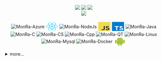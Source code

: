 <!--Hello
<h2><img src="https://emojis.slackmojis.com/emojis/images/1531849430/4246/blob-sunglasses.gif?1531849430" width="30"/> Hi There👋 , I'm MonRá! <img src="https://media.giphy.com/media/12oufCB0MyZ1Go/giphy.gif" width="50"><img src="https://i.giphy.com/9KawrQzIwdAYg.webp" width="50"></h2>
-->

<div>
  </p>
  <div align="center">
   <a href="https://www.facebook.com/ramon.chaib" target="_blank"><img src="https://img.shields.io/badge/-Facebook-%230077B5?style=for-the-badge&logo=facebook&logoColor=white" target="_blank"></a> 
  <a href="https://www.instagram.com/monrapps/" target="_blank"><img src="https://img.shields.io/badge/-Instagram-%23E4405F?style=for-the-badge&logo=instagram&logoColor=white" target="_blank"></a>
  <a href="https://www.linkedin.com/in/ramon-chaib-27007635/" target="_blank"><img src="https://img.shields.io/badge/-LinkedIn-%230077B5?style=for-the-badge&logo=linkedin&logoColor=white" target="_blank"></a>   
</div>

<div align="center">
  <img src="https://i.giphy.com/MM0Jrc8BHKx3y.webp">
</div>
  
 <div style="display: inline_block" align="center"><br>
  <img align="center" alt="MonRa-Azure" height="30" width="40" src="https://cdn.jsdelivr.net/gh/devicons/devicon/icons/azure/azure-original.svg">
  <img align="center" alt="MonRa-React" height="30" width="40" src="https://raw.githubusercontent.com/devicons/devicon/master/icons/react/react-original.svg">
  <img align="center" alt="MonRa-NodeJs" height="30" width="40" src="https://cdn.jsdelivr.net/gh/devicons/devicon/icons/nodejs/nodejs-original.svg">
  <img align="center" alt="MonRa-Js" height="30" width="40" src="https://raw.githubusercontent.com/devicons/devicon/master/icons/javascript/javascript-original.svg">     <img align="center" alt="MonRa-Ts" height="30" width="40" src="https://raw.githubusercontent.com/devicons/devicon/master/icons/typescript/typescript-original.svg">
  <img align="center" alt="MonRa-Java" height="30" width="40" src="https://cdn.jsdelivr.net/gh/devicons/devicon/icons/java/java-original.svg">
  <img align="center" alt="MonRa-C" height="30" width="40" src="https://cdn.jsdelivr.net/gh/devicons/devicon/icons/c/c-original.svg">
  <img align="center" alt="MonRa-CS" height="30" width="40" src="https://cdn.jsdelivr.net/gh/devicons/devicon/icons/csharp/csharp-original.svg">
  <img align="center" alt="MonRa-Cpp" height="30" width="40" src="https://cdn.jsdelivr.net/gh/devicons/devicon/icons/cplusplus/cplusplus-original.svg">
  <img align="center" alt="MonRa-QT" height="30" width="40" src="https://cdn.jsdelivr.net/gh/devicons/devicon/icons/qt/qt-original.svg">
  <img align="center" alt="MonRa-Linux" height="30" width="40" src="https://cdn.jsdelivr.net/gh/devicons/devicon/icons/linux/linux-original.svg">
  <img align="center" alt="MonRa-Mysql" height="30" width="40" src="https://cdn.jsdelivr.net/gh/devicons/devicon/icons/mysql/mysql-original.svg">
  <img align="center" alt="MonRa-Docker" height="30" width="40" src="https://cdn.jsdelivr.net/gh/devicons/devicon/icons/docker/docker-original.svg">  
  <img align="center" alt="MonRa-Android" height="30" width="40" src="https://github.com/devicons/devicon/blob/master/icons/android/android-original.svg">
  
</div>
</a>

</br>
<!--
[![github activity graph](https://activity-graph.herokuapp.com/graph?username=monrapps&theme=chartreuse-dark)](https://github.com/monrapps/)
-->
<div>
<details>
      <summary>more...</summary>
      
<!--
### <img src="https://media.giphy.com/media/VgCDAzcKvsR6OM0uWg/giphy.gif" width="50"> A little more about me...  

```javascript
const monra = {
    pronouns: "He" | "Him",
    code: ["any"],
    askMeAbout: ["any"],
    technologies: {
        backEnd: {
            js: ["any"],
        },
        mobileApp: {
            native: ["Android Development"]
        },
        devOps: ["AWS", "Docker🐳", "Route53", "Nginx"],
        databases: ["mongo", "MySql", "sqlite"],
        misc: ["Firebase", "Socket.IO", "selenium", "open-cv", "php", "SuiteApp"]
    },
    architecture: ["Serverless Architecture", "Progressive web applications", "Single page applications"],
    currentFocus: "Building Robots to ease opertations",
    funFact: "There are two ways to write error-free programs; only the third one works"
};
```
-->

---
<!--START_SECTION:waka-->
![Code Time](http://img.shields.io/badge/Code%20Time-1%2C237%20hrs%2047%20mins-blue)

![Profile Views](http://img.shields.io/badge/Profile%20Views-0-blue)

![Lines of code](https://img.shields.io/badge/From%20Hello%20World%20I%27ve%20Written-3.3%20million%20lines%20of%20code-blue)

**🐱 My GitHub Data** 

> 📦 69.1 kB Used in GitHub's Storage 
 > 
> 🏆 3,012 Contributions in the Year 2025
 > 
> 🚫 Not Opted to Hire
 > 
> 📜 25 Public Repositories 
 > 
> 🔑 22 Private Repositories 
 > 
**I'm an Early 🐤** 

```text
🌞 Morning                9558 commits        ████████░░░░░░░░░░░░░░░░░   32.82 % 
🌆 Daytime                12469 commits       ███████████░░░░░░░░░░░░░░   42.81 % 
🌃 Evening                4158 commits        ████░░░░░░░░░░░░░░░░░░░░░   14.28 % 
🌙 Night                  2939 commits        ███░░░░░░░░░░░░░░░░░░░░░░   10.09 % 
```
📅 **I'm Most Productive on Thursday** 

```text
Monday                   5352 commits        █████░░░░░░░░░░░░░░░░░░░░   18.38 % 
Tuesday                  5450 commits        █████░░░░░░░░░░░░░░░░░░░░   18.71 % 
Wednesday                5541 commits        █████░░░░░░░░░░░░░░░░░░░░   19.03 % 
Thursday                 6236 commits        █████░░░░░░░░░░░░░░░░░░░░   21.41 % 
Friday                   4064 commits        ███░░░░░░░░░░░░░░░░░░░░░░   13.95 % 
Saturday                 1412 commits        █░░░░░░░░░░░░░░░░░░░░░░░░   04.85 % 
Sunday                   1069 commits        █░░░░░░░░░░░░░░░░░░░░░░░░   03.67 % 
```


📊 **This Week I Spent My Time On** 

```text
🕑︎ Time Zone: America/Sao_Paulo

💬 Programming Languages: 
TypeScript               5 hrs 6 mins        █████████░░░░░░░░░░░░░░░░   36.50 % 
Markdown                 2 hrs 29 mins       ████░░░░░░░░░░░░░░░░░░░░░   17.79 % 
Other                    2 hrs 18 mins       ████░░░░░░░░░░░░░░░░░░░░░   16.46 % 
JSON                     1 hr 49 mins        ███░░░░░░░░░░░░░░░░░░░░░░   13.02 % 
Makefile                 48 mins             █░░░░░░░░░░░░░░░░░░░░░░░░   05.76 % 

🔥 Editors: 
VS Code                  13 hrs 58 mins      █████████████████████████   100.00 % 

🐱‍💻 Projects: 
wlm-backend              10 hrs 56 mins      ████████████████████░░░░░   78.31 % 
clean-slate              1 hr 23 mins        ██░░░░░░░░░░░░░░░░░░░░░░░   09.99 % 
dead-lock                1 hr 6 mins         ██░░░░░░░░░░░░░░░░░░░░░░░   07.96 % 
wlm-infra                21 mins             █░░░░░░░░░░░░░░░░░░░░░░░░   02.60 % 
gww-v6i                  8 mins              ░░░░░░░░░░░░░░░░░░░░░░░░░   01.02 % 

💻 Operating System: 
WSL                      13 hrs 57 mins      █████████████████████████   99.88 % 
Windows                  1 min               ░░░░░░░░░░░░░░░░░░░░░░░░░   00.12 % 
```

**I Mostly Code in C++** 

```text
C                        16 repos            ████░░░░░░░░░░░░░░░░░░░░░   17.78 % 
Python                   10 repos            ███░░░░░░░░░░░░░░░░░░░░░░   11.11 % 
JavaScript               10 repos            ███░░░░░░░░░░░░░░░░░░░░░░   11.11 % 
Shell                    6 repos             ██░░░░░░░░░░░░░░░░░░░░░░░   06.67 % 
HTML                     6 repos             ██░░░░░░░░░░░░░░░░░░░░░░░   06.67 % 
```



**Timeline**

![Lines of Code chart](https://raw.githubusercontent.com/monrapps/monrapps/master/assets/bar_graph.png)


 Last Updated on 21/07/2025 16:11:48 UTC
<!--END_SECTION:waka-->
